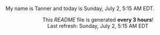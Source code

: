My name is Tanner and today is Sunday, July 2, 5:15 AM EDT.

<p align="center">This <i>README</i> file is generated <b>every 3 hours</b>!</br>Last refresh: Sunday, July 2, 5:15 AM EDT<br /></p>
